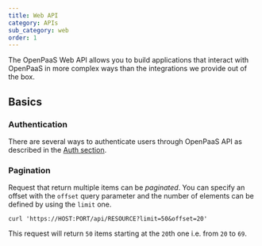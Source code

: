 ```yaml
---
title: Web API
category: APIs
sub_category: web
order: 1
---
```


The OpenPaaS Web API allows you to build applications that interact with OpenPaaS in more complex ways than the integrations we provide out of the box.

## Basics

### Authentication

There are several ways to authenticate users through OpenPaaS API as described in the [Auth section](/apis/auth/index).

### Pagination

Request that return multiple items can be _paginated_. You can specify an offset with the `offset` query parameter and the number of elements can be defined by using the `limit` one.

```
curl 'https://HOST:PORT/api/RESOURCE?limit=50&offset=20'
```

This request will return `50` items starting at the `20`th one i.e. from `20` to `69`.

